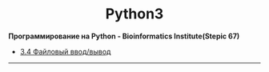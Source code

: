 <h1 align="center">Python3</h1>

**Программирование на Python - Bioinformatics Institute(Stepic 67)**


+ [3.4 Файловый ввод/вывод](https://github.com/LLlKuIIeP/Python3/tree/master/stepic-67/module_3/lesson_4)

___

